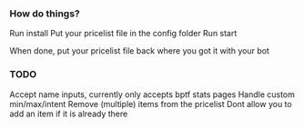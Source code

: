 ### How do things?
Run install
Put your pricelist file in the config folder
Run start

When done, put your pricelist file back where you got it with your bot


### TODO
Accept name inputs, currently only accepts bptf stats pages
Handle custom min/max/intent
Remove (multiple) items from the pricelist
Dont allow you to add an item if it is already there